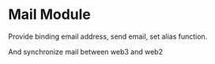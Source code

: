 # Mail Module

Provide binding email address, send email, set alias function.

And synchronize mail between web3 and web2
